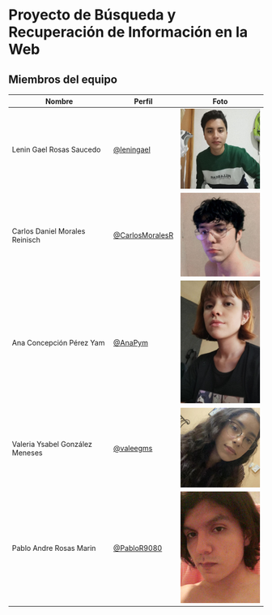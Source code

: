 # Proyecto de Búsqueda y Recuperación de Información en la Web

## Miembros del equipo

| Nombre                          | Perfil                                               | Foto                                                      |
| ------------------------------- | ---------------------------------------------------- | --------------------------------------------------------- |
| Lenin Gael Rosas Saucedo        | [@leningael](https://github.com/leningael)           | <img src="/miembros-equipo/foto-lenin.jpg" width="200">   |
| Carlos Daniel Morales Reinisch  | [@CarlosMoralesR](https://github.com/CarlosMoralesR) | <img src="/miembros-equipo/foto-carlos.jpeg" width="200"> |
| Ana Concepción Pérez Yam        | [@AnaPym](https://github.com/AnaPym)                 | <img src="/miembros-equipo/foto-ana.jpeg" width="200">    |
| Valeria Ysabel González Meneses | [@valeegms](https://github.com/valeegms)             | <img src="/miembros-equipo/foto-vale.jpeg" width="200">   |
| Pablo Andre Rosas Marin         | [@PabloR9080](https://github.com/PabloR9080)         | <img src="/miembros-equipo/foto-PABLO.jpeg" width="200">  |
